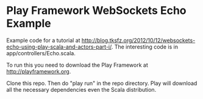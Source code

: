 Play Framework WebSockets Echo Example
=====================================

Example code for a tutorial at <http://blog.tksfz.org/2012/10/12/websockets-echo-using-play-scala-and-actors-part-i/>.  The interesting code is in app/controllers/Echo.scala.

To run this you need to download the Play Framework at <http://playframework.org>.

Clone this repo.  Then do "play run" in the repo directory.  Play will download all the necessary
dependencies even the Scala distribution.
